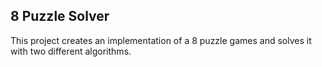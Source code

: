 ## 8 Puzzle Solver

This project creates an implementation of a 8 puzzle games and solves it with two different algorithms. 
